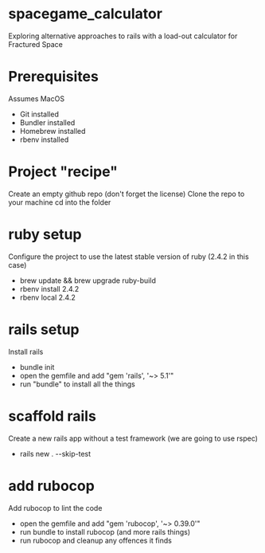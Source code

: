 # spacegame_calculator
Exploring alternative approaches to rails with a load-out calculator for Fractured Space

# Prerequisites
Assumes MacOS
 - Git installed
 - Bundler installed
 - Homebrew installed
 - rbenv installed

# Project "recipe"
Create an empty github repo (don't forget the license)
Clone the repo to your machine
cd into the folder

# ruby setup
Configure the project to use the latest stable version of ruby (2.4.2 in this case)
 - brew update && brew upgrade ruby-build
 - rbenv install 2.4.2
 - rbenv local 2.4.2

# rails setup
Install rails
 - bundle init
 - open the gemfile and add "gem 'rails', '~> 5.1'"
 - run "bundle" to install all the things

# scaffold rails
Create a new rails app without a test framework (we are going to use rspec)
 - rails new . --skip-test

# add rubocop
Add rubocop to lint the code
 - open the gemfile and add "gem 'rubocop', '~> 0.39.0'"
 - run bundle to install rubocop (and more rails things)
 - run rubocop and cleanup any offences it finds

